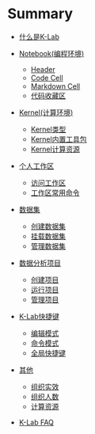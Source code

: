 # Summary

* [什么是K-Lab](README.md)
* [Notebook\(编程环境\)](chapter1.md)
    * [Header](#1.1)
    * [Code Cell](chapter1.md#Code%20Cell)
    * [Markdown Cell](chapter1.md#Markdown20%Cell)
    * [代码收藏区](chapter1.md#代码收藏区)
* [Kernel\(计算环境\)](chapter2.md)
    * [Kernel类型](chapter2.md#Kernel类型)
    * [Kernel内置工具包](chapter2.md#Kernel内置工具包)
    * [Kernel计算资源](chapter2.md#Kenrle计算资源)
* [个人工作区](chapter3.md)
    * [访问工作区](chapter3.md#访问工作区)
    * [工作区常用命令](chapter3.md#工作区常用命令)
* [数据集](chapter4.md)
    * [创建数据集](chapter4.md#创建数据集)
    * [挂载数据集](chapter4.md#挂载数据集)
    * [管理数据集](chapter4.md#管理数据集)

* [数据分析项目](chapter5.md)
    * [创建项目](chapter5.md#创建项目)
    * [运行项目](chapter5.md#运行项目)
    * [管理项目](chapter5.md#管理项目)

* [K-Lab快捷键](chapter8.md)
    * [编辑模式](chapter8.md#编辑模式)
    * [命令模式](chapter8.md#命令模式)
    * [全局快捷键](chapter8.md#全局快捷键)
* [其他](chapter10.md)
    * [组织实效]()
    * [组织人数]()
    * [计算资源]() 
* [K-Lab FAQ](https://babybear1992.gitbooks.io/K-Lab-faq/content/)
